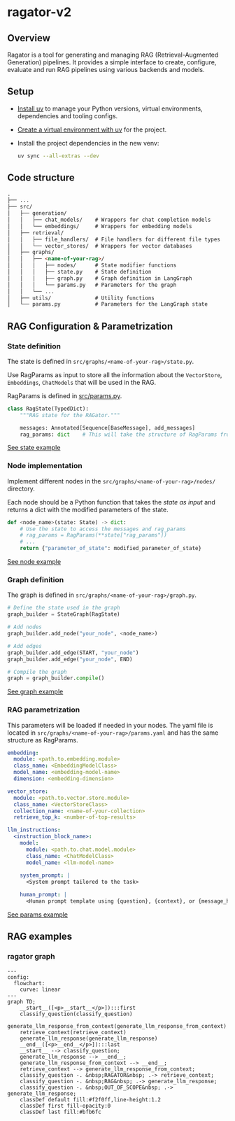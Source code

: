 # ragator-v2

## Overview

Ragator is a tool for generating and managing RAG (Retrieval-Augmented Generation) pipelines. It provides a simple interface to create, configure, evaluate and run RAG pipelines using various backends and models.

## Setup

- [Install uv](https://docs.astral.sh/uv/getting-started/installation/) to manage your Python versions, virtual environments, dependencies and tooling configs. 

- [Create a virtual environment with uv](https://docs.astral.sh/uv/pip/environments/#creating-a-virtual-environment) for the project.

- Install the project dependencies in the new venv:

    ```bash
    uv sync	--all-extras --dev
    ```

## Code structure

```markdown
.
├── ...
├── src/
│   ├── generation/
│   │   ├── chat_models/    # Wrappers for chat completion models
│   │   └── embeddings/     # Wrappers for embedding models
│   ├── retrieval/
│   │   ├── file_handlers/  # File handlers for different file types
│   │   └── vector_stores/  # Wrappers for vector databases
│   ├── graphs/
│   │   ├── <name-of-your-rag>/
│   │   │   ├── nodes/      # State modifier functions
│   │   │   ├── state.py    # State definition
│   │   │   ├── graph.py    # Graph definition in LangGraph
│   │   │   └── params.py   # Parameters for the graph
│   │   └── ...
│   ├── utils/              # Utility functions
│   └── params.py           # Parameters for the LangGraph state
```

## RAG Configuration & Parametrization

### State definition
The state is defined in `src/graphs/<name-of-your-rag>/state.py`. 

Use RagParams as input to store all the information about the `VectorStore`, `Embeddings`, `ChatModels` that will be used in the RAG. 

RagParams is defined in [src/params.py](src/params.py).

```python
class RagState(TypedDict):
    """RAG state for the RAGator."""

    messages: Annotated[Sequence[BaseMessage], add_messages]
    rag_params: dict    # This will take the structure of RagParams from the params.py file
```
[See state example](src/graphs/ragator/state.py)

### Node implementation

Implement different nodes in the `src/graphs/<name-of-your-rag>/nodes/` directory. 

Each node should be a Python function that takes the *state as input* and returns a dict with the modified parameters of the state.

```python
def <node_name>(state: State) -> dict:
    # Use the state to access the messages and rag_params
    # rag_params = RagParams(**state["rag_params"])
    # ...
    return {"parameter_of_state": modified_parameter_of_state}
```
[See node example](src/graphs/ragator/nodes/classify_question.py)

### Graph definition
The graph is defined in `src/graphs/<name-of-your-rag>/graph.py`.

```python
# Define the state used in the graph
graph_builder = StateGraph(RagState)

# Add nodes
graph_builder.add_node("your_node", <node_name>)

# Add edges
graph_builder.add_edge(START, "your_node")
graph_builder.add_edge("your_node", END)

# Compile the graph
graph = graph_builder.compile()
```
[See graph example](src/graphs/ragator/graph.py)

### RAG parametrization

This parameters will be loaded if needed in your nodes. 
The yaml file is located in `src/graphs/<name-of-your-rag>/params.yaml` and has the same structure as RagParams. 

```yaml
embedding:
  module: <path.to.embedding.module>
  class_name: <EmbeddingModelClass>
  model_name: <embedding-model-name>
  dimension: <embedding-dimension>

vector_store:
  module: <path.to.vector.store.module>
  class_name: <VectorStoreClass>
  collection_name: <name-of-your-collection>
  retrieve_top_k: <number-of-top-results>

llm_instructions:
  <instruction_block_name>:
    model:
      module: <path.to.chat.model.module>
      class_name: <ChatModelClass>
      model_name: <llm-model-name>
    
    system_prompt: |
      <System prompt tailored to the task>

    human_prompt: |
      <Human prompt template using {question}, {context}, or {message_history}>

```
[See params example](src/graphs/ragator/params.yaml)

## RAG examples

### ragator graph

<!-- RAGATOR_DIAGRAM_START -->
```mermaid
---
config:
  flowchart:
    curve: linear
---
graph TD;
	__start__([<p>__start__</p>]):::first
	classify_question(classify_question)
	generate_llm_response_from_context(generate_llm_response_from_context)
	retrieve_context(retrieve_context)
	generate_llm_response(generate_llm_response)
	__end__([<p>__end__</p>]):::last
	__start__ --> classify_question;
	generate_llm_response --> __end__;
	generate_llm_response_from_context --> __end__;
	retrieve_context --> generate_llm_response_from_context;
	classify_question -. &nbsp;RAGATOR&nbsp; .-> retrieve_context;
	classify_question -. &nbsp;RAG&nbsp; .-> generate_llm_response;
	classify_question -. &nbsp;OUT_OF_SCOPE&nbsp; .-> generate_llm_response;
	classDef default fill:#f2f0ff,line-height:1.2
	classDef first fill-opacity:0
	classDef last fill:#bfb6fc

```
<!-- RAGATOR_DIAGRAM_END -->

